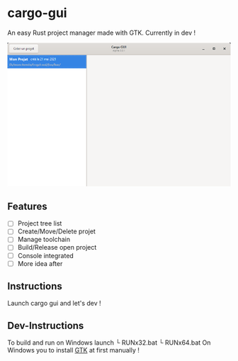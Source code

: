 # cargo-gui
An easy Rust project manager made with GTK. Currently in dev !

![Home image](https://github.com/Mihawka/cargo-gui/blob/main/Home%20image.png?raw=true)

## Features
- [ ] Project tree list
- [ ] Create/Move/Delete projet
- [ ] Manage toolchain
- [ ] Build/Release open project
- [ ] Console integrated
- [ ] More idea after

## Instructions
Launch cargo gui and let's dev !

## Dev-Instructions
To build and run on Windows launch 
└ RUNx32.bat
└ RUNx64.bat
On Windows you to install [GTK](https://www.gtk.org/docs/installations/windows/) at first manually !